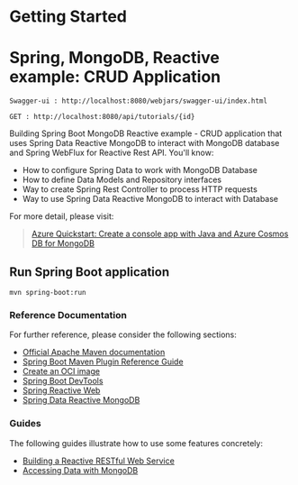 # Getting Started

# Spring, MongoDB, Reactive example: CRUD Application


```
Swagger-ui : http://localhost:8080/webjars/swagger-ui/index.html

```

```
GET : http://localhost:8080/api/tutorials/{id}

```
Building Spring Boot MongoDB Reactive example - CRUD application that uses Spring Data Reactive MongoDB to interact with MongoDB database and Spring WebFlux for Reactive Rest API. You'll know:
- How to configure Spring Data to work with MongoDB Database
- How to define Data Models and Repository interfaces
- Way to create Spring Rest Controller to process HTTP requests
- Way to use Spring Data Reactive MongoDB to interact with Database

For more detail, please visit:
> [Azure Quickstart: Create a console app with Java and Azure Cosmos DB for MongoDB ](https://learn.microsoft.com/en-us/azure/cosmos-db/mongodb/quickstart-java)


## Run Spring Boot application
```
mvn spring-boot:run
```

### Reference Documentation
For further reference, please consider the following sections:

* [Official Apache Maven documentation](https://maven.apache.org/guides/index.html)
* [Spring Boot Maven Plugin Reference Guide](https://docs.spring.io/spring-boot/docs/3.3.0/maven-plugin/reference/html/)
* [Create an OCI image](https://docs.spring.io/spring-boot/docs/3.3.0/maven-plugin/reference/html/#build-image)
* [Spring Boot DevTools](https://docs.spring.io/spring-boot/docs/3.3.0/reference/htmlsingle/index.html#using.devtools)
* [Spring Reactive Web](https://docs.spring.io/spring-boot/docs/3.3.0/reference/htmlsingle/index.html#web.reactive)
* [Spring Data Reactive MongoDB](https://docs.spring.io/spring-boot/docs/3.3.0/reference/htmlsingle/index.html#data.nosql.mongodb)

### Guides
The following guides illustrate how to use some features concretely:

* [Building a Reactive RESTful Web Service](https://spring.io/guides/gs/reactive-rest-service/)
* [Accessing Data with MongoDB](https://spring.io/guides/gs/accessing-data-mongodb/)

